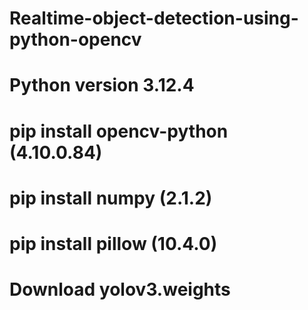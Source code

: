 # Realtime-object-detection-using-python-opencv
# Python version 3.12.4
# pip install opencv-python (4.10.0.84)
# pip install numpy (2.1.2)
# pip install pillow (10.4.0)
# Download yolov3.weights
